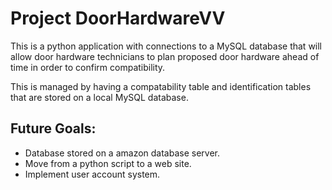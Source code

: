 # Project DoorHardwareVV
This is a python application with connections to a MySQL database that will allow door hardware technicians to plan proposed door hardware ahead of time in order to confirm compatibility. 

This is managed by having a compatability table and identification tables that are stored on a local MySQL database.

## Future Goals:
- Database stored on a amazon database server.
- Move from a python script to a web site.
- Implement user account system. 

